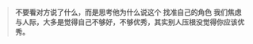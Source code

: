 
> **不要看对方说了什么，而是思考他为什么说这个**
> **找准自己的角色**
> **我们焦虑与人际，大多是觉得自己不够好，不够优秀，其实别人压根没觉得你应该优秀。**
<!--stackedit_data:
eyJoaXN0b3J5IjpbMTc2Nzg4NDY0Ml19
-->